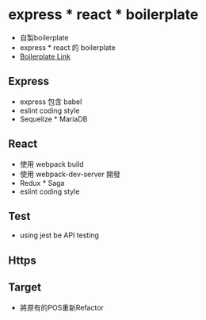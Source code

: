 # express * react * boilerplate

- 自製boilerplate
- express * react 的 boilerplate
- [Boilerplate Link](https://github.com/qscgyujm/express-react-boilerplate)

## Express
- express 包含 babel
- eslint coding style
- Sequelize * MariaDB

## React
- 使用 webpack build
- 使用 webpack-dev-server 開發
- Redux * Saga
- eslint coding style

## Test
- using jest be API testing

## Https

## Target
- 將原有的POS重新Refactor

